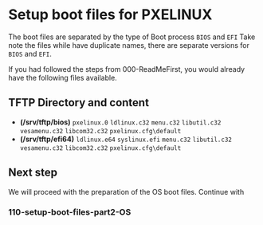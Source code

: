 # Setup boot files for PXELINUX

The boot files are separated by the type of Boot process `BIOS` and `EFI`
Take note the files while have duplicate names, there are separate versions for `BIOS` and `EFI`.

If you had followed the steps from 000-ReadMeFirst, you would already have the following files available.

## TFTP Directory and content

- **(/srv/tftp/bios)**
`pxelinux.0`
`ldlinux.c32`
`menu.c32`
`libutil.c32`
`vesamenu.c32`
`libcom32.c32`
`pxelinux.cfg\default`
- **(/srv/tftp/efi64)**
`ldlinux.e64`
`syslinux.efi`
`menu.c32`
`libutil.c32`
`vesamenu.c32`
`libcom32.c32`
`pxelinux.cfg\default`




## Next step

We will proceed with the preparation of the OS boot files.
Continue with 
### 110-setup-boot-files-part2-OS
